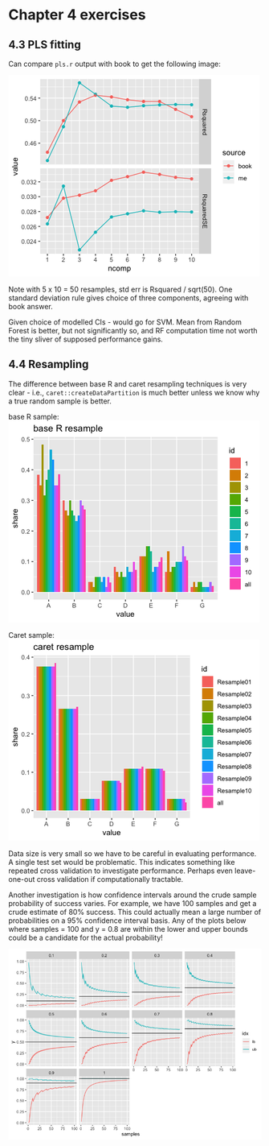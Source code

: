 # Chapter 4 exercises

## 4.3 PLS fitting

Can compare `pls.r` output with book to get the following image:

![pls](pls.png)

Note with 5 x 10 = 50 resamples, std err is Rsquared / sqrt(50). One standard deviation rule gives choice of three components, agreeing with book answer. 

Given choice of modelled CIs - would go for SVM. Mean from Random Forest is better, but not significantly so, and RF computation time not worth the tiny sliver of supposed performance gains. 

## 4.4 Resampling

The difference between base R and caret resampling techniques is very clear - i.e., `caret::createDataPartition` is much better unless we know why a true random sample is better. 

base R sample: ![base R](resample_base_r_plot.png)

Caret sample: ![caret](resample_caret_plot.png)

Data size is very small so we have to be careful in evaluating performance. A single test set would be problematic. This indicates something like repeated cross validation to investigate performance. Perhaps even leave-one-out cross validation if computationally tractable. 

Another investigation is how confidence intervals around the crude sample probability of success varies. For example, we have 100 samples and get a crude estimate of 80% success. This could actually mean a large number of probabilities on a 95% confidence interval basis. Any of the plots below where samples = 100 and y = 0.8 are within the lower and upper bounds could be a candidate for the actual probability!

![confidence intervals](prob_invest.png)


